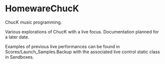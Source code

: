 # HomewareChucK
 ChucK music programming.

Various explorations of ChucK with a live focus. Documentation planned for a later date.

Examples of previous live performances can be found in Scores/Launch_Samples.Backup with the associated live control static class in Sandboxes.
